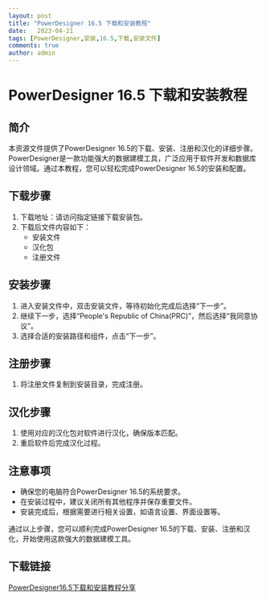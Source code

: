 ```yaml
---
layout: post
title: "PowerDesigner 16.5 下载和安装教程"
date:   2023-04-21
tags: [PowerDesigner,安装,16.5,下载,安装文件]
comments: true
author: admin
---
```

# PowerDesigner 16.5 下载和安装教程

## 简介
本资源文件提供了PowerDesigner 16.5的下载、安装、注册和汉化的详细步骤。PowerDesigner是一款功能强大的数据建模工具，广泛应用于软件开发和数据库设计领域。通过本教程，您可以轻松完成PowerDesigner 16.5的安装和配置。

## 下载步骤
1. 下载地址：请访问指定链接下载安装包。
2. 下载后文件内容如下：
   - 安装文件
   - 汉化包
   - 注册文件

## 安装步骤
1. 进入安装文件中，双击安装文件，等待初始化完成后选择“下一步”。
2. 继续下一步，选择“People's Republic of China(PRC)”，然后选择“我同意协议”。
3. 选择合适的安装路径和组件，点击“下一步”。

## 注册步骤
1. 将注册文件复制到安装目录，完成注册。

## 汉化步骤
1. 使用对应的汉化包对软件进行汉化，确保版本匹配。
2. 重启软件后完成汉化过程。

## 注意事项
- 确保您的电脑符合PowerDesigner 16.5的系统要求。
- 在安装过程中，建议关闭所有其他程序并保存重要文件。
- 安装完成后，根据需要进行相关设置，如语言设置、界面设置等。

通过以上步骤，您可以顺利完成PowerDesigner 16.5的下载、安装、注册和汉化，开始使用这款强大的数据建模工具。

## 下载链接

[PowerDesigner16.5下载和安装教程分享](https://pan.quark.cn/s/a376346f4213)
